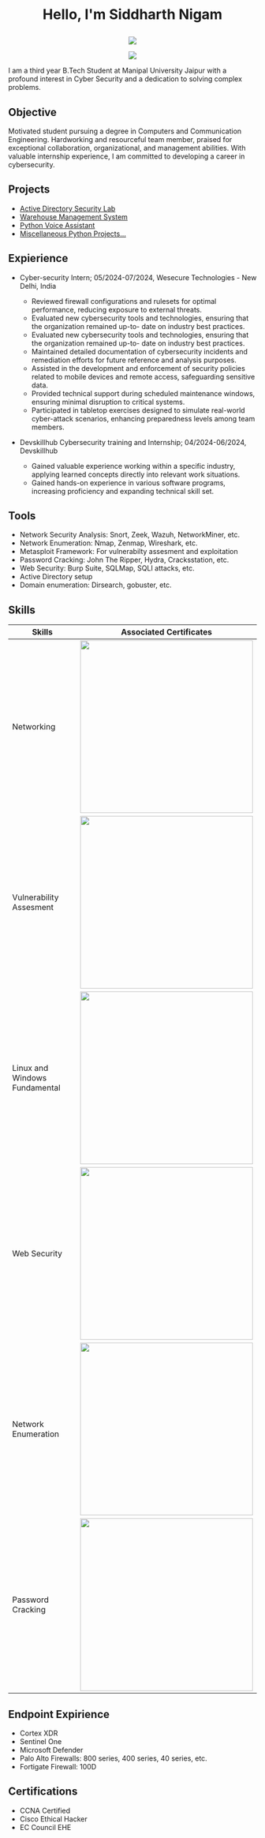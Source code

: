 # <p align="center"> Hello, I'm Siddharth Nigam</p>
<p align="center"><img src="https://github.com/user-attachments/assets/99eb551e-5265-4c37-98c8-f81484511155"></p>
<p align="center"><a href="[https://linkedin.com](https://www.linkedin.com/in/siddharth-nigam-a7bab1257/)"><img src="https://img.shields.io/badge/-LinkedIn-0072b1?&style=for-the-badge&logo=linkedin&logoColor=white" /></a></p>

I am a third year B.Tech Student at Manipal University Jaipur with a profound interest in Cyber Security and a dedication to solving complex problems.

## Objective

Motivated student pursuing a degree in Computers and Communication Engineering. Hardworking and resourceful team member, praised for exceptional collaboration, organizational, and management abilities. With valuable internship experience, I am committed to developing a career in cybersecurity.

## Projects
- <a href="https://github.com/InfiniteTrident23/AD-security-Project">Active Directory Security Lab</a>
- <a href="https://github.com/InfiniteTrident23/Warehouse-Management">Warehouse Management System</a>
- <a href="https://github.com/InfiniteTrident23/C.L.A.I.R.E-Demo">Python Voice Assistant</a>
- <a href="https://github.com/InfiniteTrident23/Miscellaneous-Python-Projects">Miscellaneous Python Projects...</a>

## Expierience
- Cyber-security Intern; 05/2024-07/2024, Wesecure Technologies - New Delhi, India
    - Reviewed firewall configurations and rulesets for optimal performance, reducing exposure to external threats.
    - Evaluated new cybersecurity tools and technologies, ensuring that the organization remained up-to- date on industry best practices.
    - Evaluated new cybersecurity tools and technologies, ensuring that the organization remained up-to- date on industry best practices.
    - Maintained detailed documentation of cybersecurity incidents and remediation efforts for future reference and analysis purposes.
    - Assisted in the development and enforcement of security policies related to mobile devices and remote access, safeguarding sensitive data.
    - Provided technical support during scheduled maintenance windows, ensuring minimal disruption to critical systems.
    - Participated in tabletop exercises designed to simulate real-world cyber-attack scenarios, enhancing preparedness levels among team members.

- Devskillhub Cybersecurity training and Internship; 04/2024-06/2024, Devskillhub
  - Gained valuable experience working within a specific industry, applying learned concepts directly into relevant work situations.
  - Gained hands-on experience in various software programs, increasing proficiency and expanding technical skill set.
 
## Tools
- Network Security Analysis: Snort, Zeek, Wazuh, NetworkMiner, etc.
- Network Enumeration: Nmap, Zenmap, Wireshark, etc.
- Metasploit Framework: For vulnerabilty assesment and exploitation
- Password Cracking: John The Ripper, Hydra, Cracksstation, etc.
- Web Security: Burp Suite, SQLMap, SQLI attacks, etc.
- Active Directory setup
- Domain enumeration: Dirsearch, gobuster, etc.
## Skills

| Skills                                        | Associated Certificates    |
|-----------------------------------------------|----------------------------|
|Networking|<img src="https://github.com/InfiniteTrident23/InfiniteTrident23/assets/128295541/540ee807-0676-4a20-88ea-8c4a5231ef6c" style="width:350px;height:250x;">|
|Vulnerability Assesment|<img src="https://tryhackme-certificates.s3-eu-west-1.amazonaws.com/THM-SLB3X9W6NY.png" style="width:350px;height:250x;">|
|Linux and Windows Fundamental|<img src="https://tryhackme-certificates.s3-eu-west-1.amazonaws.com/THM-XQTRIZUBYX.png" style="width:350px;height:250x;">|
|Web Security|<img src="https://github.com/InfiniteTrident23/InfiniteTrident23/assets/128295541/a2d48e88-bd9b-4354-b56a-5b08b6b1ce03" style="width:350px;height:250x;">|
|Network Enumeration|<img src="https://github.com/InfiniteTrident23/InfiniteTrident23/assets/128295541/097ed121-72bf-466a-b47a-5ffca0f7c6e2" style="width:350px;height:250x;">|
|Password Cracking|<img src="https://github.com/InfiniteTrident23/InfiniteTrident23/assets/128295541/fdd97e3d-4ea6-4eb8-a9ca-ac6e4b8ca865" style="width:350px;height:250x;">|

## Endpoint Expirience
- Cortex XDR
- Sentinel One
- Microsoft Defender
- Palo Alto Firewalls: 800 series, 400 series, 40 series, etc.
- Fortigate Firewall: 100D

## Certifications
- CCNA Certified
- Cisco Ethical Hacker
- EC Council EHE
